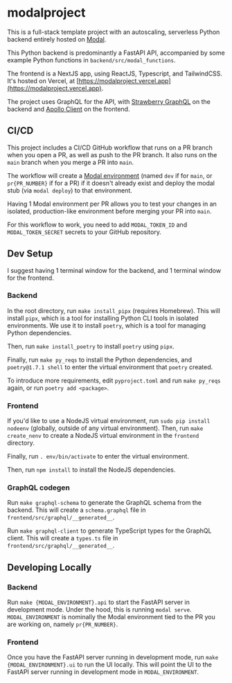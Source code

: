 # modalproject

This is a full-stack template project with an autoscaling, serverless Python backend entirely hosted on [Modal](https://modal.com).

This Python backend is predominantly a FastAPI API, accompanied by some example Python functions in `backend/src/modal_functions`.

The frontend is a NextJS app, using ReactJS, Typescript, and TailwindCSS. It's hosted on Vercel, at [https://modalproject.vercel.app](https://modalproject.vercel.app).

The project uses GraphQL for the API, with [Strawberry GraphQL](https://strawberry.rocks/) on the backend and [Apollo Client](https://www.apollographql.com/docs/react) on the frontend.

## CI/CD

This project includes a CI/CD GitHub workflow that runs on a PR branch when you open a PR, as well as push to the PR branch. It also runs on the `main` branch when you merge a PR into `main`.

The workflow will create a [Modal environment](https://modal.com/docs/guide/environments) (named `dev` if for `main`, or `pr{PR_NUMBER}` if for a PR) if it doesn't already exist and deploy the modal stub (via `modal deploy`) to that environment.

Having 1 Modal environment per PR allows you to test your changes in an isolated, production-like environment before merging your PR into `main`.

For this workflow to work, you need to add `MODAL_TOKEN_ID` and `MODAL_TOKEN_SECRET` secrets to your GitHub repository.

## Dev Setup

I suggest having 1 terminal window for the backend, and 1 terminal window for the frontend.

### Backend

In the root directory, run `make install_pipx` (requires Homebrew). This will install `pipx`, which is a tool for installing Python CLI tools in isolated environments. We use it to install `poetry`, which is a tool for managing Python dependencies.

Then, run `make install_poetry` to install `poetry` using `pipx`.

Finally, run `make py_reqs` to install the Python dependencies, and `poetry@1.7.1 shell` to enter the virtual environment that `poetry` created.

To introduce more requirements, edit `pyproject.toml` and run `make py_reqs` again, or run `poetry add <package>`.

### Frontend

If you'd like to use a NodeJS virtual environment, run `sudo pip install nodeenv` (globally, outside of any virtual environment). Then, run `make create_nenv` to create a NodeJS virtual environment in the `frontend` directory.

Finally, run `. env/bin/activate` to enter the virtual environment.

Then, run `npm install` to install the NodeJS dependencies.

### GraphQL codegen

Run `make graphql-schema` to generate the GraphQL schema from the backend. This will create a `schema.graphql` file in `frontend/src/graphql/__generated__`.

Run `make graphql-client` to generate TypeScript types for the GraphQL client. This will create a `types.ts` file in `frontend/src/graphql/__generated__`.

## Developing Locally

### Backend

Run `make {MODAL_ENVIRONMENT}.api` to start the FastAPI server in development mode. Under the hood, this is running `modal serve`. `MODAL_ENVIRONMENT` is nominally the Modal environment tied to the PR you are working on, namely `pr{PR_NUMBER}`.

### Frontend

Once you have the FastAPI server running in development mode, run `make {MODAL_ENVIRONMENT}.ui` to run the UI locally. This will point the UI to the FastAPI server running in development mode in `MODAL_ENVIRONMENT`.

